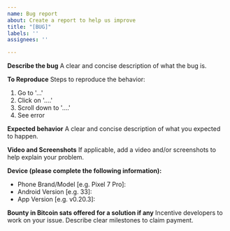 ```yaml
---
name: Bug report
about: Create a report to help us improve
title: "[BUG]"
labels: ''
assignees: ''

---
```


**Describe the bug**
A clear and concise description of what the bug is.

**To Reproduce**
Steps to reproduce the behavior:
1. Go to '...'
2. Click on '....'
3. Scroll down to '....'
4. See error

**Expected behavior**
A clear and concise description of what you expected to happen.

**Video and Screenshots**
If applicable, add a video and/or screenshots to help explain your problem.

**Device (please complete the following information):**
 - Phone Brand/Model [e.g. Pixel 7 Pro]: 
 - Android Version [e.g. 33]: 
 - App Version [e.g. v0.20.3]: 

**Bounty in Bitcoin sats offered for a solution if any**
Incentive developers to work on your issue. Describe clear milestones to claim payment.
